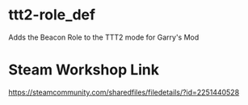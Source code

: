 # ttt2-role_def
Adds the Beacon Role to the TTT2 mode for Garry's Mod

# Steam Workshop Link
https://steamcommunity.com/sharedfiles/filedetails/?id=2251440528
